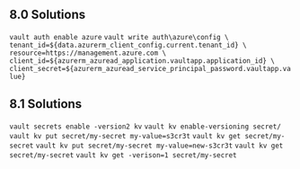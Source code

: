 ## 8.0 Solutions
`vault auth enable azure`
`vault write auth\azure\config \
  tenant_id=${data.azurerm_client_config.current.tenant_id} \
  resource=https://management.azure.com \
  client_id=${azurerm_azuread_application.vaultapp.application_id} \
  client_secret=${azurerm_azuread_service_principal_password.vaultapp.value}`

## 8.1 Solutions
`vault secrets enable -version2 kv`
`vault kv enable-versioning secret/`
`vault kv put secret/my-secret my-value=s3cr3t`
`vault kv get secret/my-secret`
`vault kv put secret/my-secret my-value=new-s3cr3t`
`vault kv get secret/my-secret`
`vault kv get -verison=1 secret/my-secret`

